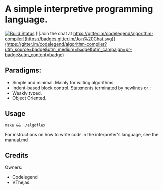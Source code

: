 A simple interpretive programming language.
=========

[![Build Status](https://travis-ci.org/codelegend/algorithm-compiler.svg?branch=master)](https://travis-ci.org/codelegend/algorithm-compiler)
[![Join the chat at https://gitter.im/codelegend/algorithm-compiler](https://badges.gitter.im/Join%20Chat.svg)](https://gitter.im/codelegend/algorithm-compiler?utm_source=badge&utm_medium=badge&utm_campaign=pr-badge&utm_content=badge)


Paradigms:
----
- Simple and minimal. Mainly for writing algorithms.
- Indent-based block control. Statements terminated by newlines or ;
- Weakly typed.
- Object Oriented.

Usage
---
`make && ./algoflex`

For instructions on how to write code in the interpreter's language, see the manual.md


Credits
---
Owners:
- Codelegend 
- VThejas
